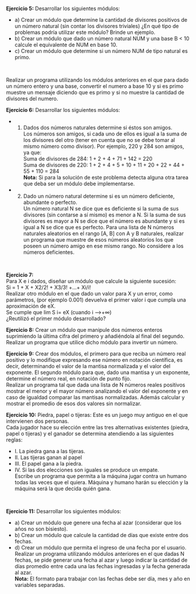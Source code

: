 <b>Ejercicio 5:</b> Desarrollar los siguientes módulos:<br>
* a) Crear un módulo que determine la cantidad de divisores positivos de un número natural (sin contar los divisores triviales) ¿En qué tipo de problemas podría utilizar este módulo? Brinde un ejemplo.<br>
* b) Crear un módulo que dado un número natural NUM y una base B < 10 calcule el equivalente de NUM en base 10.<br>
* c) Crear un módulo que determine si un número NUM de tipo natural es primo.
<br>

Realizar un programa utilizando los módulos anteriores en el que para dado un número entero y una base, convertir el numero a base 10 y si es primo muestre un mensaje diciendo que es primo y si no muestre la cantidad de divisores del numero.<br>

<b>Ejercicio 6:</b> Desarrollar los siguientes módulos:
* 1. Dados dos números naturales determine si éstos son amigos.<br>
Los números son amigos, si cada uno de ellos es igual a la suma de los divisores del otro (tener en cuenta que no se debe tomar al mismo número como divisor). Por ejemplo, 220 y 284 son amigos, ya que:<br>
Suma de divisores de 284: 1 + 2 + 4 + 71 + 142 = 220<br>
Suma de divisores de 220: 1 + 2 + 4 + 5 + 10 + 11 + 20 + 22 + 44 + 55 + 110 = 284<br>
<b>Nota:</b> Si para la solución de este problema detecta alguna otra tarea que deba ser un módulo debe implementarse.<br>
* 2. Dado un número natural determine si es un número deficiente, abundante o perfecto.<br>
Un número natural N se dice que es deficiente si la suma de sus divisores (sin contarse a sí mismo) es menor a N. Si la suma de sus divisores es mayor a N se dice que el número es abundante y si es igual a N se dice que es perfecto.
Para una lista de N números naturales aleatorios en el rango [A, B] con A y B naturales, realizar un programa que muestre de esos números aleatorios los que poseen un número amigo en ese mismo rango. No considere a los números deficientes.
<br>

<b>Ejercicio 7:</b><br>
Para X e i dados, diseñar un módulo que calcule la siguiente sucesión:<br>
Si = 1 + X + X2/2! + X3/3! +...+ Xi/i!<br>
Realizar otro módulo en el que dado un valor para X y un error, como parámetros, (por ejemplo 0.001) devuelva el primer valor i que cumpla una aproximación de eX.<br>
Se cumple que lim S i= eX
(cuando i -->+∞)<br>
¿Reutilizó el primer módulo desarrollado?
<br>

<b>Ejercicio 8:</b> Crear un módulo que manipule dos números enteros suprimiendo la última cifra del primero y añadiéndola al final del segundo. Realizar un programa que utilice dicho módulo para invertir un número.<br>

<b>Ejercicio 9:</b> Crear dos módulos, el primero para que reciba un número real positivo y lo modifique expresando ese número en notación científica, es decir, determinando el valor de la mantisa normalizada y el valor del exponente. El segundo módulo para que, dado una mantisa y un exponente, determine el número real, en notación de punto fijo.<br>
Realizar un programa tal que dada una lista de N números reales positivos mostrar el menor y el mayor número analizando el valor del exponente y en caso de igualdad comparar las mantisas normalizadas. Además calcular y mostrar el promedio de esos dos valores sin normalizar.
<br>

<b>Ejercicio 10:</b> Piedra, papel o tijeras: Este es un juego muy antiguo en el que intervienen dos personas.<br>
Cada jugador hace su elección entre las tres alternativas existentes (piedra, papel o tijeras) y el ganador se determina atendiendo a las siguientes reglas:<br>
* I. La piedra gana a las tijeras.
* II. Las tijeras ganan al papel
* III. El papel gana a la piedra.
* IV. Si las dos elecciones son iguales se produce un empate.<br>
Escribe un programa que permita a la máquina jugar contra un humano todas las veces que el quiera. Máquina y humano harán su elección y la máquina será la que decida quién gana.
<br>

<b>Ejercicio 11:</b> Desarrollar los siguientes módulos:<br>
* a) Crear un módulo que genere una fecha al azar (considerar que los años no son bisiesto).
* b) Crear un módulo que calcule la cantidad de días que existe entre dos fechas.
* d) Crear un módulo que permita el ingreso de una fecha por el usuario.<br>
Realizar un programa utilizando módulos anteriores en el que dadas N fechas, se pide generar una fecha al azar y luego indicar la cantidad de días promedio entre cada una las fechas ingresadas y la fecha generada al azar.<br>
<b>Nota:</b> El formato para trabajar con las fechas debe ser día, mes y año en variables separadas.
